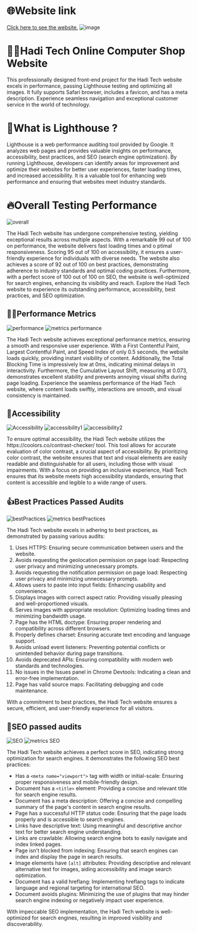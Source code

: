 # 🌐Website link
<a href="https://haditech.netlify.app/" target="_blank" rel="noopener noreferrer">Click here to see the website.</a>
![image](https://github.com/cenz19/HadiTech-Online_Computer_Shop_Website/assets/86843417/ce0a14fa-8959-4e72-8dd2-2a076ebe9ee6)


# 👨‍💻Hadi Tech Online Computer Shop Website
This professionally designed front-end project for the Hadi Tech website excels in performance, passing Lighthouse testing and optimizing all images. It fully supports Safari browser, includes a favicon, and has a meta description. Experience seamless navigation and exceptional customer service in the world of technology.

# 🤔What is Lighthouse ?
Lighthouse is a web performance auditing tool provided by Google. It analyzes web pages and provides valuable insights on performance, accessibility, best practices, and SEO (search engine optimization). By running Lighthouse, developers can identify areas for improvement and optimize their websites for better user experiences, faster loading times, and increased accessibility. It is a valuable tool for enhancing web performance and ensuring that websites meet industry standards.

# 🔥Overall Testing Performance
![overall](https://github.com/cenz19/HadiTech-Online_Computer_Shop_Website/assets/86843417/6f4c6b09-c77f-4380-9d06-dae0c5b008cf)
<p>The Hadi Tech website has undergone comprehensive testing, yielding exceptional results across 
  multiple aspects. With a remarkable 99 out of 100 on performance, the website delivers fast loading times and o
  ptimal responsiveness. Scoring 95 out of 100 on accessibility, it ensures a user-friendly experience for individuals 
  with diverse needs. The website also achieves a score of 92 out of 100 on best practices, demonstrating adherence to industry 
  standards and optimal coding practices. Furthermore, with a perfect score of 100 out of 100 on SEO, the website is well-optimized 
  for search engines, enhancing its visibility and reach. Explore the Hadi Tech website to experience its outstanding performance, 
  accessibility, best practices, and SEO optimization.</p>

## 🏃‍♂️Performance Metrics
![performance](https://github.com/cenz19/HadiTech-Online_Computer_Shop_Website/assets/86843417/967aaf30-cde7-4465-a6cb-99f2268ed32d)
![metrics performance](https://github.com/cenz19/HadiTech-Online_Computer_Shop_Website/assets/86843417/cd551c90-14d9-4097-b64d-8707bf85125d)
<p>The Hadi Tech website achieves exceptional performance metrics, ensuring a smooth and responsive user experience. 
  With a First Contentful Paint, Largest Contentful Paint, and Speed Index of only 0.5 seconds, the website loads quickly, 
  providing instant visibility of content. Additionally, the Total Blocking Time is impressively low at 0ms, 
  indicating minimal delays in interactivity. Furthermore, the Cumulative Layout Shift, measuring at 0.073, 
  demonstrates excellent stability and prevents annoying visual shifts during page loading. Experience the seamless performance of the Hadi Tech website, 
  where content loads swiftly, interactions are smooth, and visual consistency is maintained.</p>

## 🌈Accessibility 
![Accessibility](https://github.com/cenz19/HadiTech-Online_Computer_Shop_Website/assets/86843417/5a1be9c0-9166-4232-bf8c-31944d1bd8c5)
![accessibility1](https://github.com/cenz19/HadiTech-Online_Computer_Shop_Website/assets/86843417/70f4e616-62ec-4f62-8d85-d86abae6b629)
![accessibility2](https://github.com/cenz19/HadiTech-Online_Computer_Shop_Website/assets/86843417/74f63404-f2db-4baa-b18d-da4cd29a2f75)
<p>To ensure optimal accessibility, the Hadi Tech website utilizes the https://coolors.co/contrast-checker/ tool. This tool allows 
  for accurate evaluation of color contrast, a crucial aspect of accessibility. By prioritizing color contrast, the website ensures that
  text and visual elements are easily readable and distinguishable for all users, including those with visual impairments. With a focus on 
  providing an inclusive experience, Hadi Tech ensures that its website meets high accessibility standards, ensuring that content is accessible 
  and legible to a wide range of users.</p>

## 👍Best Practices Passed Audits
![bestPractices](https://github.com/cenz19/HadiTech-Online_Computer_Shop_Website/assets/86843417/381968c1-9a4f-47c2-a434-4d5ee47af969)
![metrics bestPractices](https://github.com/cenz19/HadiTech-Online_Computer_Shop_Website/assets/86843417/925778c9-7a38-4740-81f3-368443232195)
<p>The Hadi Tech website excels in adhering to best practices, as demonstrated by passing various audits:</p>
<ol>
  <li>Uses HTTPS: Ensuring secure communication between users and the website.</li>
  <li>Avoids requesting the geolocation permission on page load: Respecting user privacy and minimizing unnecessary prompts.</li>
  <li>Avoids requesting the notification permission on page load: Respecting user privacy and minimizing unnecessary prompts.</li>
  <li>Allows users to paste into input fields: Enhancing usability and convenience.</li>
  <li>Displays images with correct aspect ratio: Providing visually pleasing and well-proportioned visuals.</li>
  <li>Serves images with appropriate resolution: Optimizing loading times and minimizing bandwidth usage.</li>
  <li>Page has the HTML doctype: Ensuring proper rendering and compatibility across different browsers.</li>
  <li>Properly defines charset: Ensuring accurate text encoding and language support.</li>
  <li>Avoids unload event listeners: Preventing potential conflicts or unintended behavior during page transitions.</li>
  <li>Avoids deprecated APIs: Ensuring compatibility with modern web standards and technologies.</li>
  <li>No issues in the Issues panel in Chrome Devtools: Indicating a clean and error-free implementation.</li>
  <li>Page has valid source maps: Facilitating debugging and code maintenance.</li>
</ol>
<p>With a commitment to best practices, the Hadi Tech website ensures a secure, efficient, and user-friendly experience for all visitors.</p>

## 🔎SEO passed audits
![SEO](https://github.com/cenz19/HadiTech-Online_Computer_Shop_Website/assets/86843417/e2609e8a-3029-41ac-807b-411838bec15f)
![metrics SEO](https://github.com/cenz19/HadiTech-Online_Computer_Shop_Website/assets/86843417/1257e5bd-7bdd-471a-8b2b-ea4cc4a721ba)
<p>The Hadi Tech website achieves a perfect score in SEO, indicating strong optimization for search engines. It demonstrates the following SEO best practices:</p>

<ul>
  <li>Has a <code>&lt;meta name="viewport"&gt;</code> tag with width or initial-scale: Ensuring proper responsiveness and mobile-friendly design.</li>
  <li>Document has a <code>&lt;title&gt;</code> element: Providing a concise and relevant title for search engine results.</li>
  <li>Document has a meta description: Offering a concise and compelling summary of the page's content in search engine results.</li>
  <li>Page has a successful HTTP status code: Ensuring that the page loads properly and is accessible to search engines.</li>
  <li>Links have descriptive text: Using meaningful and descriptive anchor text for better search engine understanding.</li>
  <li>Links are crawlable: Allowing search engine bots to easily navigate and index linked pages.</li>
  <li>Page isn't blocked from indexing: Ensuring that search engines can index and display the page in search results.</li>
  <li>Image elements have <code>[alt]</code> attributes: Providing descriptive and relevant alternative text for images, aiding accessibility and image search optimization.</li>
  <li>Document has a valid hreflang: Implementing hreflang tags to indicate language and regional targeting for international SEO.</li>
  <li>Document avoids plugins: Minimizing the use of plugins that may hinder search engine indexing or negatively impact user experience.</li>
</ul>
<p>With impeccable SEO implementation, the Hadi Tech website is well-optimized for search engines, resulting in improved visibility and discoverability.</p>

